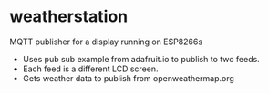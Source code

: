 # weatherstation
MQTT publisher for a display running on ESP8266s

* Uses pub sub example from adafruit.io to publish to two feeds. 
* Each feed is a different LCD screen.
* Gets weather data to publish from openweathermap.org

